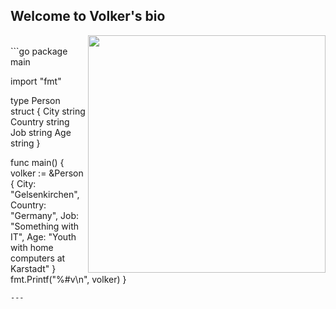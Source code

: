 <h2>Welcome to Volker's bio</h2>
<img align='right' src="https://github-readme-stats.vercel.app/api?username=vschwaberow&show_icons=true&theme=radical" width="380">
<br>
```go
package main

import "fmt"

type Person struct {
    City string
    Country string
    Job string
    Age string
}

func main() {
    volker := &Person {
        City: "Gelsenkirchen",
        Country: "Germany",
        Job: "Something with IT",
        Age: "Youth with home computers at Karstadt"
    }
    fmt.Printf("%#v\n", volker)
}
```
---
